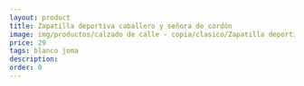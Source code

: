 ```yaml
---
layout: product
title: Zapatilla deportiva caballero y señora de cordón
image: img/productos/calzado de calle - copia/clasico/Zapatilla deportiva caballero y señora de cordón=29=blanco joma.webp
price: 29
tags: blanco joma
description: 
order: 0
---
```

